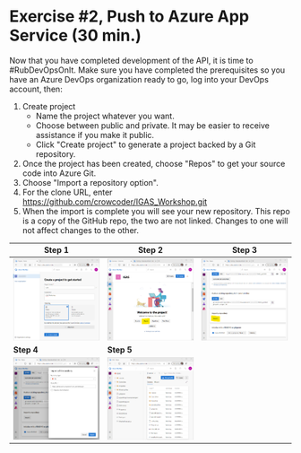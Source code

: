 # Exercise #2, Push to Azure App Service (30 min.)
Now that you have completed development of the API, it is time to #RubDevOpsOnIt.
Make sure you have completed the prerequisites so you have an Azure DevOps organization ready to go, log into your DevOps account, then:

1. Create project
    * Name the project whatever you want.
    * Choose between public and private. It may be easier to receive assistance if you make it public. 
    * Click "Create project" to generate a project backed by a Git repository.
1. Once the project has been created, choose "Repos" to get your source code into Azure Git.
1. Choose "Import a repository option".
1. For the clone URL, enter https://github.com/crowcoder/IGAS_Workshop.git
1. When the import is complete you will see your new repository. This repo is a copy of the GitHub repo, the two are not linked. Changes to one will not affect changes to the other.

 | Step 1 | Step 2 | Step 3 | 
 | --- | --- | --- |
 | ![Step 1](./img/project_setup_1.png) | ![Step 2](./img/project_setup_2.png) | ![Step 3](./img/project_setup_3.png) |
 | **Step 4** | **Step 5** | | 
 | ![Step 4](./img/project_setup_4.png) | ![Step 5](./img/project_setup_5.png) | |